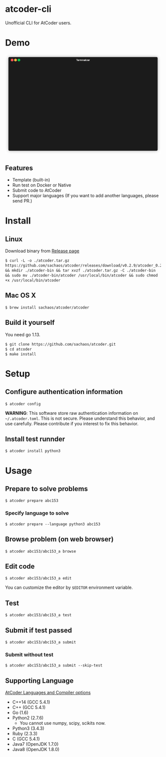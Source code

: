 # atcoder-cli

Unofficial CLI for AtCoder users.

# Demo

![demo](./images/demo.gif)

## Features

* Template (built-in)
* Run test on Docker or Native
* Submit code to AtCoder
* Support major languages (If you want to add another languages, please send PR.)

# Install

## Linux

Download binary from [Release page](https://github.com/sachaos/atcoder/releases)

```shell
$ curl -L -o ./atcoder.tar.gz https://github.com/sachaos/atcoder/releases/download/v0.2.9/atcoder_0.2.9_Linux_x86_64.tar.gz && mkdir ./atcoder-bin && tar xvzf ./atcoder.tar.gz -C ./atcoder-bin && sudo mv ./atcoder-bin/atcoder /usr/local/bin/atcoder && sudo chmod +x /usr/local/bin/atcoder
```

## Mac OS X

```shell
$ brew install sachaos/atcoder/atcoder
```

## Build it yourself

You need go 1.13.

```shell
$ git clone https://github.com/sachaos/atcoder.git
$ cd atcoder
$ make install
```

# Setup

## Configure authentication information

```shell
$ atcoder config
```

**WARNING**: This software store raw authentication information on `~/.atcoder.toml`. This is not secure.
Please understand this behavior, and use carefully. Please contribute if you interest to fix this behavior.

## Install test runnder

```shell
$ atcoder install python3
```

# Usage

## Prepare to solve problems

```shell
$ atcoder prepare abc153
```

### Specify language to solve

```shell
$ atcoder prepare --language python3 abc153
```

## Browse problem (on web browser)

```shell
$ atcoder abc153/abc153_a browse
```

## Edit code

```shell
$ atcoder abc153/abc153_a edit
```

You can customize the editor by `$EDITOR` environment variable.

## Test

```shell
$ atcoder abc153/abc153_a test
```

## Submit if test passed

```shell
$ atcoder abc153/abc153_a submit
```

### Submit without test

```shell
$ atcoder abc153/abc153_a submit --skip-test
```

## Supporting Language

[AtCoder Languages and Compiler options](https://language-test-201603.contest.atcoder.jp/)

- C++14 (GCC 5.4.1)
- C++ (GCC 5.4.1)
- Go (1.6)
- Python2 (2.7.6)
    - You cannot use numpy, scipy, scikits now.
- Python3 (3.4.3)
- Ruby (2.3.3)
- C (GCC 5.4.1)
- Java7 (OpenJDK 1.7.0)
- Java8 (OpenJDK 1.8.0)

